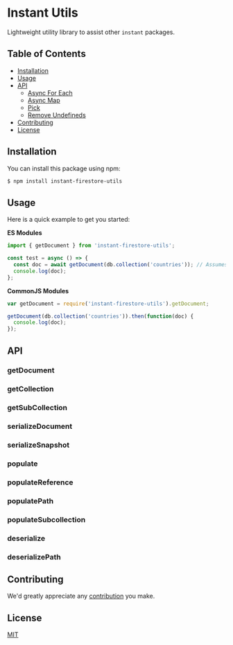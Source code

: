 # Instant Utils

Lightweight utility library to assist other `instant` packages.

## Table of Contents

- [Installation](#installation)
- [Usage](#usage)
- [API](#api)
  - [Async For Each](#async-for-each)
  - [Async Map](#async-map)
  - [Pick](#pick)
  - [Remove Undefineds](#removeUndefineds)
- [Contributing](#contributing)
- [License](#license)

## Installation

You can install this package using npm:

```bash
$ npm install instant-firestore-utils
```

## Usage

Here is a quick example to get you started:

**ES Modules**

```javascript
import { getDocument } from 'instant-firestore-utils';

const test = async () => {
  const doc = await getDocument(db.collection('countries')); // Assumes db is a Firebase Firestore reference
  console.log(doc);
};
```

**CommonJS Modules**

```javascript
var getDocument = require('instant-firestore-utils').getDocument;

getDocument(db.collection('countries')).then(function(doc) {
  console.log(doc);
});
```

## API

### getDocument

### getCollection

### getSubCollection

### serializeDocument

### serializeSnapshot

### populate

### populateReference

### populatePath

### populateSubcollection

### deserialize

### deserializePath

## Contributing

We'd greatly appreciate any [contribution](CONTRIBUTING.md) you make.

## License

[MIT](LICENSE)
